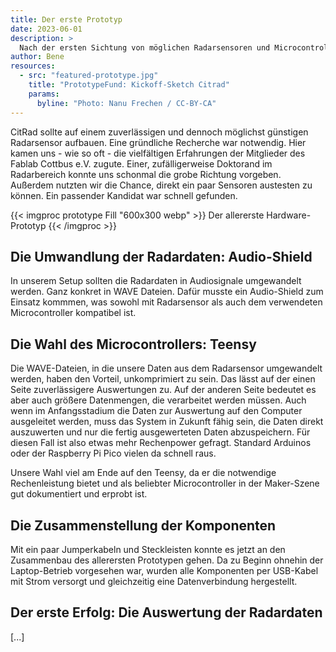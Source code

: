 ```yaml
---
title: Der erste Prototyp
date: 2023-06-01
description: >
  Nach der ersten Sichtung von möglichen Radarsensoren und Microcontrollern konnte auch das restliche Zubehör besorgt werden und mit dem Aufbau eines ersten kabelgebundenen Sensors begonnen werden.
author: Bene
resources:
  - src: "featured-prototype.jpg"
    title: "PrototypeFund: Kickoff-Sketch Citrad"
    params:
      byline: "Photo: Nanu Frechen / CC-BY-CA"
---
```



CitRad sollte auf einem zuverlässigen und dennoch möglichst günstigen Radarsensor aufbauen. Eine gründliche Recherche war notwendig. Hier kamen uns - wie so oft - die vielfältigen Erfahrungen der Mitglieder des Fablab Cottbus e.V. zugute. Einer, zufälligerweise Doktorand im Radarbereich konnte uns schonmal die grobe Richtung vorgeben. Außerdem nutzten wir die Chance, direkt ein paar Sensoren austesten zu können. Ein passender Kandidat war schnell gefunden.

{{< imgproc prototype Fill "600x300 webp" >}}
Der allererste Hardware-Prototyp
{{< /imgproc >}}

## Die Umwandlung der Radardaten: Audio-Shield

In unserem Setup sollten die Radardaten in Audiosignale umgewandelt werden. Ganz konkret in WAVE Dateien. Dafür musste ein Audio-Shield zum Einsatz kommmen, was sowohl mit Radarsensor als auch dem verwendeten Microcontroller kompatibel ist.

## Die Wahl des Microcontrollers: Teensy

Die WAVE-Dateien, in die unsere Daten aus dem Radarsensor umgewandelt werden, haben den Vorteil, unkomprimiert zu sein. Das lässt auf der einen Seite zuverlässigere Auswertungen zu. Auf der anderen Seite bedeutet es aber auch größere Datenmengen, die verarbeitet werden müssen. Auch wenn im Anfangsstadium die Daten zur Auswertung auf den Computer ausgeleitet werden, muss das System in Zukunft fähig sein, die Daten direkt auszuwerten und nur die fertig ausgewerteten Daten abzuspeichern. Für diesen Fall ist also etwas mehr Rechenpower gefragt. Standard Arduinos oder der Raspberry Pi Pico vielen da schnell raus.

 Unsere Wahl viel am Ende auf den Teensy, da er die notwendige Rechenleistung bietet und als beliebter Microcontroller in der Maker-Szene gut dokumentiert und erprobt ist.

## Die Zusammenstellung der Komponenten

Mit ein paar Jumperkabeln und Steckleisten konnte es jetzt an den Zusammenbau des allerersten Prototypen gehen. Da zu Beginn ohnehin der Laptop-Betrieb vorgesehen war, wurden alle Komponenten per USB-Kabel mit Strom versorgt und gleichzeitig eine Datenverbindung hergestellt. 

## Der erste Erfolg: Die Auswertung der Radardaten

[...]
